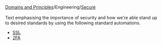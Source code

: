 [Domains and Principles](/principles)/Engineering/[Secure](/domains/engineering/secure/info)
<br>
<br>
Text emphasising the importance of security and how we're able stand up to desired standards by using the following standard automations. 

- [SSL](/domains/engineering/secure/ssl)
- [2FA](/domains/engineering/secure/2fa)